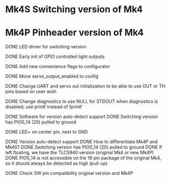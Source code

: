 # Mk4S Switching version of Mk4
# Mk4P Pinheader version of Mk4


DONE LED driver for switching version

DONE Early init of GPIO controlled light outputs

DONE Add new convenience flags to configurator

DONE Move servo_output_enabled to config

DONE Change UART and servo out initialization to be able to use OUT or TH pins based on user wish

DONE Change diagnostics to use NULL for STDOUT when diagnostics is disabled; use printf instead of fprintf

DONE Software for version auto-detect support
    DONE Switching version has PIO0_14 (20) pulled to ground

DONE  LED+ on center pin, next to GND

DONE Version auto-detect support
    DONE How to differentiate Mk4P and Mk4S?
        DONE Switching version has PIO0_14 (20) pulled to ground
        DONE If left floating, we have the TLC5940 version (original Mk4 or new Mk4P)
        DONE PIO0_14 is not accessible on the 16 pin package of the original Mk4, so it should always be detected as high (pull-up)

DONE Check SW pin compatibility original version and Mk4P

